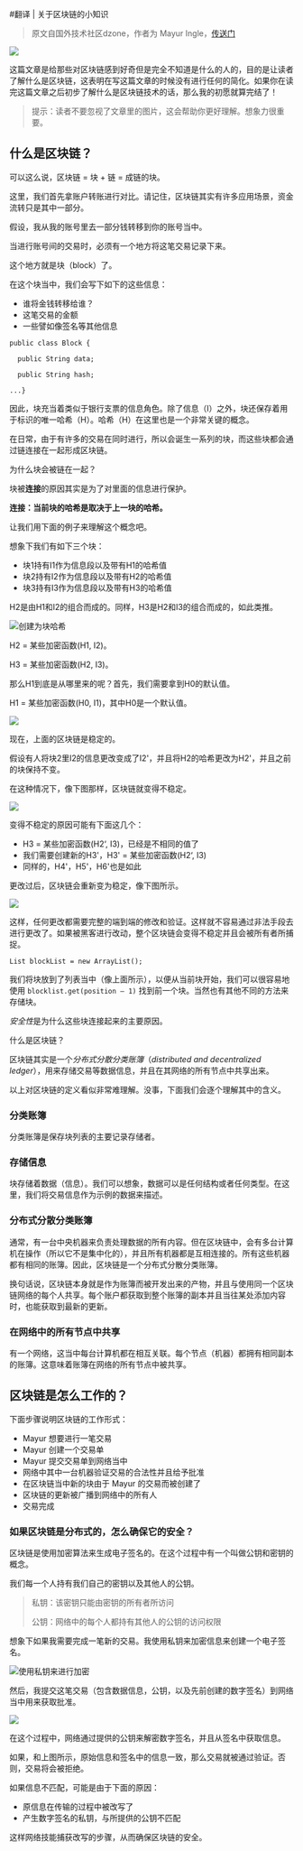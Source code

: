 #翻译 | 关于区块链的小知识

> 原文自国外技术社区dzone，作者为 Mayur Ingle，[传送门](https://dzone.com/articles/a-bit-about-blockchain)

![](http://pic.mintrumpet.fun/blog/20191117155737.png)

这篇文章是给那些对区块链感到好奇但是完全不知道是什么的人的，目的是让读者了解什么是区块链，这表明在写这篇文章的时候没有进行任何的简化。如果你在读完这篇文章之后初步了解什么是区块链技术的话，那么我的初愿就算完结了！

> 提示：读者不要忽视了文章里的图片，这会帮助你更好理解。想象力很重要。

## 什么是区块链？

可以这么说，区块链 = 块 + 链 = 成链的块。

这里，我们首先拿账户转账进行对比。请记住，区块链其实有许多应用场景，资金流转只是其中一部分。

假设，我从我的账号里去一部分钱转移到你的账号当中。

当进行账号间的交易时，必须有一个地方将这笔交易记录下来。

这个地方就是块（block）了。

在这个块当中，我们会写下如下的这些信息：

- 谁将金钱转移给谁？
- 这笔交易的金额
- 一些譬如像签名等其他信息

``` 
public class Block {

  public String data;

  public String hash; 

...} 
```

因此，块充当着类似于银行支票的信息角色。除了信息（I）之外，块还保存着用于标识的唯一哈希（H）。哈希（H）在这里也是一个非常关键的概念。

在日常，由于有许多的交易在同时进行，所以会诞生一系列的块，而这些块都会通过链连接在一起形成区块链。

为什么块会被链在一起？

块被**连接**的原因其实是为了对里面的信息进行保护。

**连接：当前块的哈希是取决于上一块的哈希。**

让我们用下面的例子来理解这个概念吧。

想象下我们有如下三个块：

- 块1持有I1作为信息段以及带有H1的哈希值
- 块2持有I2作为信息段以及带有H2的哈希值
- 块3持有I3作为信息段以及带有H3的哈希值

H2是由H1和I2的组合而成的。同样，H3是H2和I3的组合而成的，如此类推。

![创建为块哈希](http://pic.mintrumpet.fun/blog/20191117145946.png)

H2 = 某些加密函数(H1, I2)。

H3 = 某些加密函数(H2, I3)。

那么H1到底是从哪里来的呢？首先，我们需要拿到H0的默认值。

H1 = 某些加密函数(H0, I1)，其中H0是一个默认值。

![](http://pic.mintrumpet.fun/blog/20191117150305.png)

现在，上面的区块链是稳定的。

假设有人将块2里I2的信息更改变成了I2'，并且将H2的哈希更改为H2'，并且之前的块保持不变。

在这种情况下，像下图那样，区块链就变得不稳定。

![](http://pic.mintrumpet.fun/blog/20191117150656.png)

变得不稳定的原因可能有下面这几个：

- H3 = 某些加密函数(H2‘, I3)，已经是不相同的值了
- 我们需要创建新的H3'，H3' = 某些加密函数(H2‘, I3)
- 同样的，H4'，H5'，H6'也是如此

更改过后，区块链会重新变为稳定，像下图所示。

![](http://pic.mintrumpet.fun/blog/20191117151125.png)

这样，任何更改都需要完整的端到端的修改和验证。这样就不容易通过非法手段去进行更改了。如果被黑客进行改动，整个区块链会变得不稳定并且会被所有者所捕捉。

```
List blockList = new ArrayList();
```

我们将块放到了列表当中（像上面所示），以便从当前块开始，我们可以很容易地使用 `blocklist.get(position — 1)` 找到前一个块。当然也有其他不同的方法来存储块。

*安全性*是为什么这些块连接起来的主要原因。

什么是区块链？

区块链其实是一个*分布式分散分类账簿*（*distributed and decentralized ledger*），用来存储交易等数据信息，并且在其网络的所有节点中共享出来。

以上对区块链的定义看似非常难理解。没事，下面我们会逐个理解其中的含义。

### 分类账簿

分类账簿是保存块列表的主要记录存储者。

### 存储信息

块存储着数据（信息）。我们可以想象，数据可以是任何结构或者任何类型。在这里，我们将交易信息作为示例的数据来描述。

### 分布式分散分类账簿

通常，有一台中央机器来负责处理数据的所有内容。但在区块链中，会有多台计算机在操作（所以它不是集中化的），并且所有机器都是互相连接的。所有这些机器都有相同的账簿。因此，区块链是一个分布式分散分类账簿。

换句话说，区块链本身就是作为账簿而被开发出来的产物，并且与使用同一个区块链网络的每个人共享。每个账户都获取到整个账簿的副本并且当往某处添加内容时，也能获取到最新的更新。

### 在网络中的所有节点中共享

有一个网络，这当中每台计算机都在相互关联。每个节点（机器）都拥有相同副本的账簿。这意味着账簿在网络的所有节点中被共享。

## 区块链是怎么工作的？

下面步骤说明区块链的工作形式：

- Mayur 想要进行一笔交易
- Mayur 创建一个交易单
- Mayur 提交交易单到网络当中
- 网络中其中一台机器验证交易的合法性并且给予批准
- 在区块链当中新的块由于 Mayur 的交易而被创建了
- 区块链的更新被广播到网络中的所有人
- 交易完成

### 如果区块链是分布式的，怎么确保它的安全？

区块链是使用加密算法来生成电子签名的。在这个过程中有一个叫做公钥和密钥的概念。

我们每一个人持有我们自己的密钥以及其他人的公钥。

>  私钥：该密钥只能由密钥的所有者所访问
>
> 公钥：网络中的每个人都持有其他人的公钥的访问权限

想象下如果我需要完成一笔新的交易。我使用私钥来加密信息来创建一个电子签名。

![使用私钥来进行加密](http://pic.mintrumpet.fun/blog/20191117154710.png)

然后，我提交这笔交易（包含数据信息，公钥，以及先前创建的数字签名）到网络当中用来获取批准。

![](http://pic.mintrumpet.fun/blog/20191117154912.png)

在这个过程中，网络通过提供的公钥来解密数字签名，并且从签名中获取信息。

如果，和上图所示，原始信息和签名中的信息一致，那么交易就被通过验证。否则，交易将会被拒绝。

如果信息不匹配，可能是由于下面的原因：

- 原信息在传输的过程中被改写了
- 产生数字签名的私钥，与所提供的公钥不匹配

这样网络技能捕获改写的步骤，从而确保区块链的安全。